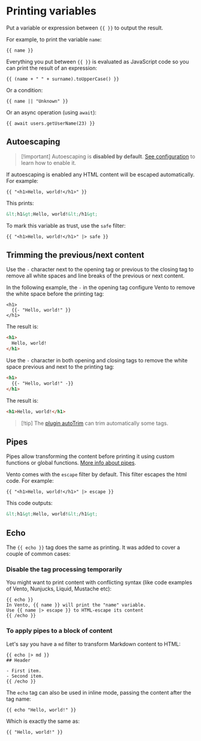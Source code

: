 # Printing variables

Put a variable or expression between `{{ }}` to output the result.

For example, to print the variable `name`:

```vento
{{ name }}
```

Everything you put between `{{ }}` is evaluated as JavaScript code so you can
print the result of an expression:

```vento
{{ (name + " " + surname).toUpperCase() }}
```

Or a condition:

```vento
{{ name || "Unknown" }}
```

Or an async operation (using `await`):

```vento
{{ await users.getUserName(23) }}
```

## Autoescaping

> [!important] Autoescaping is **disabled by default**.
> [See configuration](../configuration.md#autoescape) to learn how to enable it.

If autoescaping is enabled any HTML content will be escaped automatically. For
example:

```vento
{{ "<h1>Hello, world!</h1>" }}
```

This prints:

```html
&lt;h1&gt;Hello, world!&lt;/h1&gt;
```

To mark this variable as trust, use the `safe` filter:

```vento
{{ "<h1>Hello, world!</h1>" |> safe }}
```

## Trimming the previous/next content

Use the `-` character next to the opening tag or previous to the closing tag to
remove all white spaces and line breaks of the previous or next content.

In the following example, the `-` in the opening tag configure Vento to remove
the white space before the printing tag:

```vento
<h1>
  {{- "Hello, world!" }}
</h1>
```

The result is:

```html
<h1>
  Hello, world!
</h1>
```

Use the `-` character in both opening and closing tags to remove the white space
previous and next to the printing tag:

```html
<h1>
  {{- "Hello, world!" -}}
</h1>
```

The result is:

```html
<h1>Hello, world!</h1>
```

> [!tip] The [plugin autoTrim](../plugins/auto-trim.md) can trim automatically
> some tags.

## Pipes

Pipes allow transforming the content before printing it using custom functions
or global functions. [More info about pipes](./pipes.md).

Vento comes with the `escape` filter by default. This filter escapes the html
code. For example:

```vento
{{ "<h1>Hello, world!</h1>" |> escape }}
```

This code outputs:

```html
&lt;h1&gt;Hello, world!&lt;/h1&gt;
```

## Echo

The `{{ echo }}` tag does the same as printing. It was added to cover a couple
of common cases:

### Disable the tag processing temporarily

You might want to print content with conflicting syntax (like code examples of
Vento, Nunjucks, Liquid, Mustache etc):

```vento
{{ echo }}
In Vento, {{ name }} will print the "name" variable.
Use {{ name |> escape }} to HTML-escape its content
{{ /echo }}
```

### To apply pipes to a block of content

Let's say you have a `md` filter to transform Markdown content to HTML:

```vento
{{ echo |> md }}
## Header

- First item.
- Second item.
{{ /echo }}
```

The `echo` tag can also be used in inline mode, passing the content after the
tag name:

```vento
{{ echo "Hello, world!" }}
```

Which is exactly the same as:

```vento
{{ "Hello, world!" }}
```
